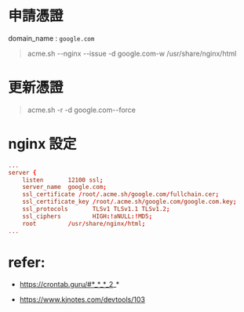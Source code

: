 # 申請憑證
domain_name : `google.com`
> acme.sh --nginx --issue -d google.com-w /usr/share/nginx/html

# 更新憑證
> acme.sh -r -d google.com--force

# nginx 設定
```conf
...
server {
    listen       12100 ssl;
    server_name  google.com;
    ssl_certificate /root/.acme.sh/google.com/fullchain.cer;
    ssl_certificate_key /root/.acme.sh/google.com/google.com.key;
    ssl_protocols       TLSv1 TLSv1.1 TLSv1.2;
    ssl_ciphers         HIGH:!aNULL:!MD5;
    root         /usr/share/nginx/html;
...
```


# refer:
<!-- crontab 參考網址 -->
- https://crontab.guru/#*_*_*_2_*
<!-- acme.sh 下載教學 -->
- https://www.kjnotes.com/devtools/103